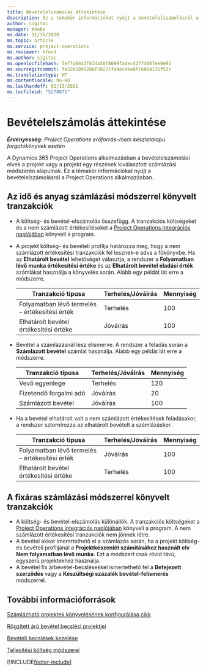 ```yaml
---
title: Bevételelszámolás áttekintése
description: Ez a témakör információkat nyújt a bevételelszámolásról a Project Operations alkalmazásban.
author: sigitac
manager: Annbe
ms.date: 11/16/2020
ms.topic: article
ms.service: project-operations
ms.reviewer: kfend
ms.author: sigitac
ms.openlocfilehash: 5e77a0442f634a50f8099fadec42ff400fee0e81
ms.sourcegitcommit: fa32b1893286f20271fa4ec4be8fc68bd135f53c
ms.translationtype: HT
ms.contentlocale: hu-HU
ms.lasthandoff: 02/15/2021
ms.locfileid: "5278871"
---
```

# <a name="revenue-recognition-overview"></a>Bevételelszámolás áttekintése

_**Érvényesség:** Project Operations erőforrás-/nem készletalapú forgatókönyvek esetén_

A Dynamics 365 Project Operations alkalmazásban a bevételelszámolási elvek a projekt vagy a projekt egy részének kiválasztott számlázási módszerén alapulnak. Ez a témakör információkat nyújt a bevételelszámolásról a Project Operations alkalmazásban.

## <a name="transactions-accounted-using-time-and-material-billing-method"></a>Az idő és anyag számlázási módszerrel könyvelt tranzakciók

- A költség- és bevétel-elszámolás összefügg. A tranzakciós költségeket és a nem számlázott értékesítéseket a [Project Operations integrációs naplójában](../project-accounting/project-operations-integration-journal.md) könyveli a program.
- A projekt költség- és bevételi profilja határozza meg, hogy a nem számlázott értékesítési tranzakciók fel lesznek-e adva a főkönyvbe. Ha az **Elhatárolt bevétel** lehetőséget választja, a rendszer a **Folyamatban lévő munka értékesítési értéke** és az **Elhatárolt bevétel eladási érték** számlákat használja a könyvelés során. Alább egy példát lát erre a módszerre.  

  | Tranzakció típusa | Terhelés/Jóváírás | Mennyiség |
  | --- | --- | --- |
  | Folyamatban lévő termelés – értékesítési érték | Terhelés | 100 |
  | Elhatárolt bevétel értékesítési értéke | Jóváírás | 100 |

- Bevétel a számlázásnál lesz elismerve. A rendszer a feladás során a **Számlázott bevétel** számlát használja. Alább egy példát lát erre a módszerre.  

  | Tranzakció típusa | Terhelés/Jóváírás | Mennyiség |
  | --- | --- | --- |
  | Vevő egyenlege | Terhelés | 120 |
  | Fizetendő forgalmi adó | Jóváírás | 20 |
  | Számlázott bevétel | Jóváírás | 100 |

- Ha a bevétel elhatárolt volt a nem számlázott értékesítések feladásakor, a rendszer sztornírozza az elhatárolt bevételt a számlázáskor.

  | Tranzakció típusa | Terhelés/Jóváírás | Mennyiség |
  | --- | --- | --- |
  | Folyamatban lévő termelés – értékesítési érték | Jóváírás | 100 |
  | Elhatárolt bevétel értékesítési értéke | Terhelés | 100 |

## <a name="transactions-accounted-using-the-fixed-price-billing-method"></a>A fixáras számlázási módszerrel könyvelt tranzakciók

- A költség- és bevétel-elszámolás különállók. A tranzakciós költségeket a [Project Operations integrációs naplójában](../project-accounting/project-operations-integration-journal.md) könyveli a program. A nem számlázott értékesítési tranzakciók nem jönnek létre.
- A bevétel akkor imemrtethető el a számlázás során, ha a projekt költség- és bevételi profiljánál a **Projektkészenlét számításához használt elv** **Nem folyamatban lévő munka**. Ezt a módszert csak rövid távú, egyszerű projektekhez használja.
- A bevétel fix árbevétel-becslésekkel ismertethető fel a **Befejezett szerződés** vagy a **Készültségi százalék bevétel-felismerés** módszerrel.

## <a name="additional-resources"></a>További információforrások
[Számlázható projektek könyvelésének konfigurálása cikk](../project-accounting/configure-accounting-billable-projects.md)

[Rögzített árú bevétel becslési projektjei](rev-rec-percentage-completion-method.md)

[Bevételi becslések kezelése](rev-rec-completed-contract-method.md)

[Teljesítési költség módszerei](cost-complete-methods.md)


[!INCLUDE[footer-include](../includes/footer-banner.md)]